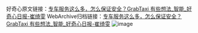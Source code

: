 好奇心原文链接：[专车服务这么多，怎么保证安全？GrabTaxi 有些想法_智能_好奇心日报-崔绮雯](https://www.qdaily.com/articles/4280.html)
WebArchive归档链接：[专车服务这么多，怎么保证安全？GrabTaxi 有些想法_智能_好奇心日报-崔绮雯](http://web.archive.org/web/20190623154128/https://www.qdaily.com/articles/4280.html)
![image](http://ww3.sinaimg.cn/large/007d5XDply1g3vf17dmegj30u02w4hdt)